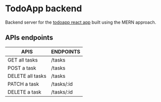 # TodoApp backend

Backend server for the [todoapp react app](https://google.com) built using the MERN approach.

## APIs endpoints

| APIS             | ENDPOINTS  |
| ---------------- | ---------- |
| GET all tasks    | /tasks     |
| POST a task      | /tasks     |
| DELETE all tasks | /tasks     |
| PATCH a task     | /tasks/:id |
| DELETE a task    | /tasks/:id |
